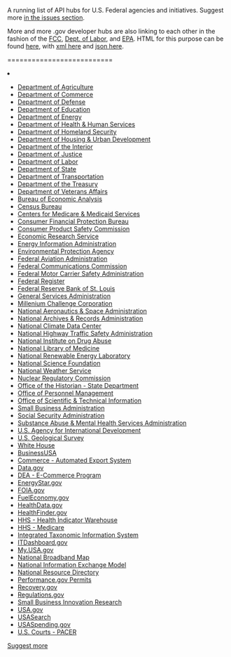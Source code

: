 A running list of API hubs for U.S. Federal agencies and initiatives.  Suggest more <a href="https://github.com/gsa/slash-developer-pages/issues">in the issues section</a>.  

More and more .gov developer hubs are also linking to each other in the fashion of the <a href="http://www.fcc.gov/developer">FCC</a>, <a href="http://developer.dol.gov">Dept. of Labor</a>, and <a href="http://www.epa.gov/developer">EPA</a>.  HTML for this purpose can be found <a href="https://github.com/gbinal/slash-developer-pages/blob/master/slash-developer-pages.html">here</a>, with <a href="https://github.com/GSA/slash-developer-pages/blob/master/slash-developer-pages.xml">xml here</a> and <a href="https://github.com/GSA/slash-developer-pages/blob/master/slash-developer-pages.json">json here</a>.  

==========================
<li><a href=""></a></li>


<ul>
<li><a href="http://www.usda.gov/developers">Department of Agriculture</a></li>
<li><a href="http://www.commerce.gov/developer">Department of Commerce</a></li>
<li><a href="http://www.defense.gov/developer/">Department of Defense</a></li>
<li><a href="http://www.ed.gov/developers">Department of Education</a></li>
<li><a href="http://www.energy.gov/developers">Department of Energy</a></li>
<li><a href="http://www.hhs.gov/developer">Department of Health &amp; Human Services</a></li>
<li><a href="http://www.dhs.gov/developer">Department of Homeland Security</a></li>
<li><a href="http://www.hud.gov/developer">Department of Housing &amp; Urban Development</a></li>
<li><a href="http://www.doi.gov/developer">Department of the Interior</a></li>
<li><a href="http://www.justice.gov/developer">Department of Justice</a></li>
<li><a href="http://developer.dol.gov/">Department of Labor</a></li>
<li><a href="http://www.state.gov/developer">Department of State</a></li>
<li><a href="http://www.dot.gov/developer">Department of Transportation</a></li>
<li><a href="http://www.treasury.gov/developer">Department of the Treasury</a></li>
<li><a href="http://www.va.gov/developer">Department of Veterans Affairs</a></li>
<li><a href="http://www.bea.gov/api">Bureau of Economic Analysis</a></li>
<li><a href="http://www.census.gov/developers/">Census Bureau</a></li>
<li><a href="http://data.cms.gov/">Centers for Medicare &amp; Medicaid Services</a></li>
<li><a href="http://www.consumerfinance.gov/developers/">Consumer Financial Protection Bureau</a></li>
<li><a href="http://www.cpsc.gov/en/Recalls/CPSC-Recalls-Application-Program-Interface-API-Information/">Consumer Product Safety Commission</a></li>
<li><a href="http://www.ers.usda.gov/developer.aspx">Economic Research Service</a></li>
<li><a href="http://www.eia.gov/developer/">Energy Information Administration</a></li>
<li><a href="http://www.epa.gov/developer/">Environmental Protection Agency</a></li>
<li><a href="http://services.faa.gov/">Federal Aviation Administration</a></li>
<li><a href="http://www.fcc.gov/developers">Federal Communications Commission</a></li>
<li><a href="http://mobile.fmcsa.dot.gov/developer">Federal Motor Carrier Safety Administration</a></li>
<li><a href="http://www.federalregister.gov/blog/learn/developers">Federal Register</a></li>
<li><a href="http://api.stlouisfed.org/">Federal Reserve Bank of St. Louis</a></li>
<li><a href="http://www.gsa.gov/developers/">General Services Administration</a></li>
<li><a href="http://data.mcc.gov/developer/">Millenium Challenge Corporation</a></li>
<li><a href="http://open.nasa.gov/developer">National Aeronautics &amp; Space Administration</a></li>
<li><a href="http://www.archives.gov/developers/">National Archives &amp; Records Administration</a></li>
<li><a href="http://www.ncdc.noaa.gov/cdo-web/">National Climate Data Center</a></li>
<li><a href="http://www.nhtsa.gov/webapi/Default.aspx">National Highway Traffic Safety Administration</a></li>
<li><a href="http://www.drugabuse.gov/developer">National Institute on Drug Abuse</a></li>
<li><a href="http://www.nlm.nih.gov/api/">National Library of Medicine</a></li>
<li><a href="http://developer.nrel.gov/">National Renewable Energy Laboratory</a></li>
<li><a href="http://nsf.gov/developer/">National Science Foundation</a></li>
<li><a href="http://graphical.weather.gov/xml/">National Weather Service</a></li>
<li><a href="http://www.nrc.gov/developer.html">Nuclear Regulatory Commission</a></li>
<li><a href="http://history.state.gov/developer">Office of the Historian - State Department</a></li>
<li><a href="http://www.opm.gov/developer">Office of Personnel Management</a></li>
<li><a href="http://www.osti.gov/XMLServices">Office of Scientific &amp; Technical Information</a></li>
<li><a href="http://www.sba.gov/api/">Small Business Administration</a></li>
<li><a href="http://www.ssa.gov/developer">Social Security Administration</a></li>
<li><a href="http://store.samhsa.gov/developer">Substance Abuse &amp; Mental Health Services Administration</a></li>
<li><a href="http://www.usaid.gov/developer">U.S. Agency for International Development</a></li>
<li><a href="http://data.usgs.gov/">U.S. Geological Survey</a></li>
<li><a href="http://www.whitehouse.gov/developers">White House</a></li>
<li><a href="http://business.usa.gov/apis">BusinessUSA</a></li>
<li><a href="http://www.aesdirect.gov/developers">Commerce - Automated Export System</a></li>
<li><a href="http://developer.data.gov">Data.gov</a></li>
<li><a href="http://www.deaecom.gov/developer.html">DEA - E-Commerce Program</a></li>
<li><a href="https://data.energystar.gov/">EnergyStar.gov</a></li>
<li><a href="http://www.foia.gov/developer.html">FOIA.gov</a></li>
<li><a href="http://www.fueleconomy.gov/ws">FuelEconomy.gov</a></li>
<li><a href="http://www.healthdata.gov/developer">HealthData.gov</a></li>
<li><a href="http://healthfinder.gov/developers/">HealthFinder.gov</a></li>
<li><a href="http://healthindicators.gov/Developers/">HHS - Health Indicator Warehouse</a></li>
<li><a href="http://data.medicare.gov/">HHS - Medicare</a></li>
<li><a href="http://www.itis.gov/ws_description.html">Integrated Taxonomic Information System</a></li>
<li><a href="http://www.itdashboard.gov/data_feeds">ITDashboard.gov</a></li>
<li><a href="http://my.usa.gov/developer/">My.USA.gov</a></li>
<li><a href="http://www.broadbandmap.gov/developer/">National Broadband Map</a></li>
<li><a href="http://www.niem.gov/developers">National Information Exchange Model</a></li>
<li><a href="http://www.nrd.gov/home/api">National Resource Directory</a></li>
<li><a href="http://permits.performance.gov/developers-api">Performance.gov Permits</a></li>
<li><a href="http://www.recovery.gov/FAQ/Developer/">Recovery.gov</a></li>
<li><a href="http://www.regulations.gov/#!developers">Regulations.gov</a></li>
<li><a href="http://www.sbir.gov/apis">Small Business Innovation Research</a></li>
<li><a href="http://www.usa.gov/developer">USA.gov</a></li>
<li><a href="http://usasearch.howto.gov/developer/">USASearch</a></li>
<li><a href="http://www.usaspending.gov/data?tab=API">USASpending.gov</a></li>
<li><a href="http://www.pacer.gov/cmecf/developer/">U.S. Courts - PACER</a></li>  
</ul>

<a href="https://github.com/GSA/slash-developer-pages/issues">Suggest more</a>
